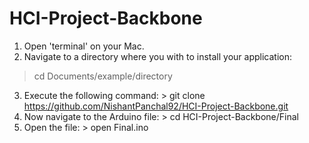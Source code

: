 # HCI-Project-Backbone

1. Open 'terminal' on your Mac.
2. Navigate to a directory where you with to install your application:
> cd Documents/example/directory
3. Execute the following command: > git clone https://github.com/NishantPanchal92/HCI-Project-Backbone.git
4. Now navigate to the Arduino file: > cd HCI-Project-Backbone/Final
5. Open the file: > open Final.ino
